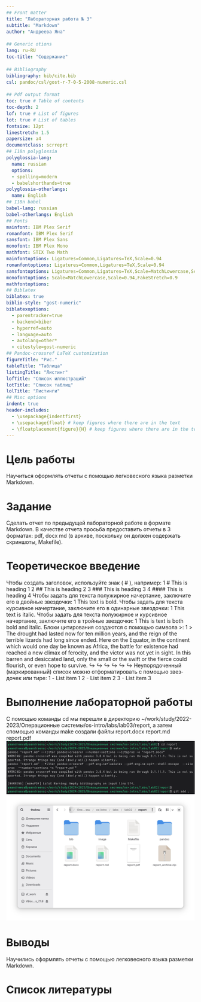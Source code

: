 ```yaml
---
## Front matter
title: "Лабораторная работа № 3"
subtitle: "Markdown"
author: "Андреева Яна"

## Generic otions
lang: ru-RU
toc-title: "Содержание"

## Bibliography
bibliography: bib/cite.bib
csl: pandoc/csl/gost-r-7-0-5-2008-numeric.csl

## Pdf output format
toc: true # Table of contents
toc-depth: 2
lof: true # List of figures
lot: true # List of tables
fontsize: 12pt
linestretch: 1.5
papersize: a4
documentclass: scrreprt
## I18n polyglossia
polyglossia-lang:
  name: russian
  options:
  - spelling=modern
  - babelshorthands=true
polyglossia-otherlangs:
  name: English
## I18n babel
babel-lang: russian
babel-otherlangs: English
## Fonts
mainfont: IBM Plex Serif
romanfont: IBM Plex Serif
sansfont: IBM Plex Sans
monofont: IBM Plex Mono
mathfont: STIX Two Math
mainfontoptions: Ligatures=Common,Ligatures=TeX,Scale=0.94
romanfontoptions: Ligatures=Common,Ligatures=TeX,Scale=0.94
sansfontoptions: Ligatures=Common,Ligatures=TeX,Scale=MatchLowercase,Scale=0.94
monofontoptions: Scale=MatchLowercase,Scale=0.94,FakeStretch=0.9
mathfontoptions:
## Biblatex
biblatex: true
biblio-style: "gost-numeric"
biblatexoptions:
  - parentracker=true
  - backend=biber
  - hyperref=auto
  - language=auto
  - autolang=other*
  - citestyle=gost-numeric
## Pandoc-crossref LaTeX customization
figureTitle: "Рис."
tableTitle: "Таблица"
listingTitle: "Листинг"
lofTitle: "Список иллюстраций"
lotTitle: "Список таблиц"
lolTitle: "Листинги"
## Misc options
indent: true
header-includes:
  - \usepackage{indentfirst}
  - \usepackage{float} # keep figures where there are in the text
  - \floatplacement{figure}{H} # keep figures where there are in the text
---
```


# Цель работы

Научиться оформлять отчеты с помощью легковесного языка разметки Markdown.

# Задание

Сделать отчет по предыдущей лабораторной работе в формате Markdown. В качестве отчета просьба предоставить отчеты в 3 форматах: pdf, docx  md (в архиве, поскольку он должен содержать скриншоты, Makefile).

# Теоретическое введение

Чтобы создать заголовок, используйте знак ( # ), например: 1 # This is heading 1 2 ## This is heading 2 3 ### This is heading 3 4 #### This is heading 4 Чтобы задать для текста полужирное начертание, заключите его в двойные звездочки: 1 This text is bold. Чтобы задать для текста курсивное начертание, заключите его в одинарные звездочки: 1 This text is italic. Чтобы задать для текста полужирное и курсивное начертание, заключите его в тройные звездочки: 1 This is text is both bold and italic. Блоки цитирования создаются с помощью символа >: 1 > The drought had lasted now for ten million years, and the reign of the terrible lizards had long since ended. Here on the Equator, in the continent which would one day be known as Africa, the battle for existence had reached a new climax of ferocity, and the victor was not yet in sight. In this barren and desiccated land, only the small or the swift or the fierce could flourish, or even hope to survive. ↪ ↪ ↪ ↪ ↪ ↪ Неупорядоченный (маркированный) список можно отформатировать с помощью звез- дочек или тире: 1 - List item 1 2 - List item 2 3 - List item 3

# Выполнение лабораторной работы

С помощью команды cd мы перешли в директорию ~/work/study/2022-2023/Операционные системы/os-intro/labs/lab03/report, а затем спомощью команды make создали файлы report.docx report.md report.pdf
![](image/fig1.png)
![](image/fig2.png)

# Выводы

Научились оформлять отчеты с помощью легковесного языка разметки Markdown.

# Список литературы
